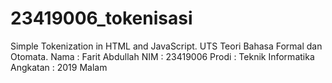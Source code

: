 # 23419006_tokenisasi
Simple Tokenization in HTML and JavaScript. UTS Teori Bahasa Formal dan Otomata. 
Nama : Farit Abdullah
NIM : 23419006 
Prodi : Teknik Informatika 
Angkatan : 2019 Malam
